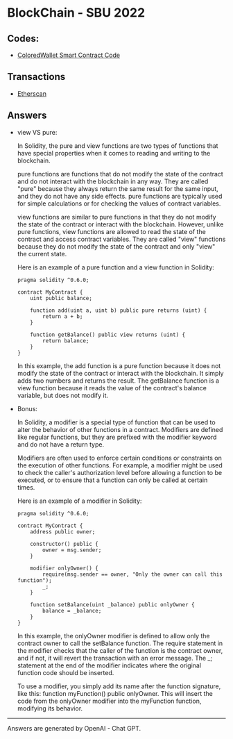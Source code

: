 # BlockChain - SBU 2022

## Codes:
- [ColoredWallet Smart Contract Code](ColoredWalletSolution.sol)

## Transactions
- [Etherscan](https://goerli.etherscan.io/tx/0xd281cf70de4e595dab1721af31af730f313137666f7285e921b392a3c49a2da6)

## Answers
- view VS pure:

    In Solidity, the pure and view functions are two types of functions that have special properties when it comes to reading and writing to the blockchain.

    pure functions are functions that do not modify the state of the contract and do not interact with the blockchain in any way. They are called "pure" because they always return the same result for the same input, and they do not have any side effects. pure functions are typically used for simple calculations or for checking the values of contract variables.

    view functions are similar to pure functions in that they do not modify the state of the contract or interact with the blockchain. However, unlike pure functions, view functions are allowed to read the state of the contract and access contract variables. They are called "view" functions because they do not modify the state of the contract and only "view" the current state.

    Here is an example of a pure function and a view function in Solidity:

    ```solidity
    pragma solidity ^0.6.0;

    contract MyContract {
        uint public balance;

        function add(uint a, uint b) public pure returns (uint) {
            return a + b;
        }

        function getBalance() public view returns (uint) {
            return balance;
        }
    }
    ```
    In this example, the add function is a pure function because it does not modify the state of the contract or interact with the blockchain. It simply adds two numbers and returns the result. The getBalance function is a view function because it reads the value of the contract's balance variable, but does not modify it.


- Bonus:

    In Solidity, a modifier is a special type of function that can be used to alter the behavior of other functions in a contract. Modifiers are defined like regular functions, but they are prefixed with the modifier keyword and do not have a return type.

    Modifiers are often used to enforce certain conditions or constraints on the execution of other functions. For example, a modifier might be used to check the caller's authorization level before allowing a function to be executed, or to ensure that a function can only be called at certain times.

    Here is an example of a modifier in Solidity:

    ```solidity
    pragma solidity ^0.6.0;

    contract MyContract {
        address public owner;

        constructor() public {
            owner = msg.sender;
        }

        modifier onlyOwner() {
            require(msg.sender == owner, "Only the owner can call this function");
            _;
        }

        function setBalance(uint _balance) public onlyOwner {
            balance = _balance;
        }
    }
    ```
    In this example, the onlyOwner modifier is defined to allow only the contract owner to call the setBalance function. The require statement in the modifier checks that the caller of the function is the contract owner, and if not, it will revert the transaction with an error message. The _; statement at the end of the modifier indicates where the original function code should be inserted.

    To use a modifier, you simply add its name after the function signature, like this: function myFunction() public onlyOwner. This will insert the code from the onlyOwner modifier into the myFunction function, modifying its behavior.



<hr />
Answers are generated by OpenAI - Chat GPT.